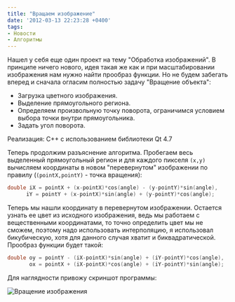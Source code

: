 ```yaml
---
title: "Вращаем изображение"
date: '2012-03-13 22:23:28 +0400'
tags:
- Новости
- Алгоритмы
---
```


Нашел у себя еще один проект на тему "Обработка изображений". В принципе ничего нового, идея такая же как и при масштабировании изображения нам нужно найти прообраз функции. Но не будем забегать вперед и сначала огласим полностью задачу "Вращение объекта":

* Загрузка цветного изображения.
* Выделение прямоугольного региона.
* Определяем произвольную точку поворота, ограничимся условием выбора точки внутри прямоугольника.
* Задать угол поворота.
<!-- excerpt-end -->
Реализация: С++ с использованием библиотеки Qt 4.7

Теперь продолжим разъяснение алгоритма. Пробегаем весь выделенный прямоугольный регион и для каждого пикселя `(x,y)` вычисляем координаты в новом "перевернутом" изображении по правилу (`(pointX,pointY)` - точка вращения):

```c
double iX = pointX + (x-pointX)*cos(angle) - (y-pointY)*sin(angle),
      iY = pointY + (x-pointX)*sin(angle) + (y-pointY)*cos(angle);
```

Теперь мы нашли координату в перевернутом изображении. Остается узнать ее цвет из исходного изображения, ведь мы работаем c вещественными координатами, то точно определить цвет мы не сможем, поэтому надо использовать интерполяцию, я использовал бикубическую, хотя для данного случая хватит и биквадратической. Прообраз функции будет такой:

```c
double oy = pointY - (iX-pointX)*sin(angle) + (iY-pointY)*cos(angle),
       ox = pointX + (iX-pointX)*cos(angle) + (iY-pointY)*sin(angle);
```

Для наглядности привожу скриншот программы:

![Вращение изображения](/posts/2012/03-13-vrashhaem-izobrazhenie/rotate.jpeg)
